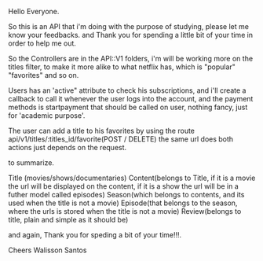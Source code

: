 Hello Everyone.

So this is an API that i'm doing with the purpose of studying, please let me know your feedbacks. and Thank you for spending a little bit of your time in order to help me out.


So the Controllers are in the API::V1 folders, i'm will be working more on the titles filter, to make it more alike to what netflix has, which is "popular" "favorites" and so on.

Users has an 'active" attribute to check his subscriptions, and i'll create a callback to call it whenever the user logs into the account, and the payment methods is startpayment that should be called on user, nothing fancy, just for 'academic purpose'.

The user can add a title to his favorites by using the route api/v1/titles/:titles_id/favorite(POST / DELETE) the same url does both actions just depends on the request.


to summarize.

Title (movies/shows/documentaries)
Content(belongs to Title, if it is a movie the url will be displayed on the content, if it is a show the url will be in a futher model called episodes)
Season(which belongs to contents, and its used when the title is not a movie)
Episode(that belongs to the season, where the urls is stored when the title is not a movie)
Review(belongs to title, plain and simple as it should be)


and again, Thank you for speding a bit of your time!!!.

Cheers Walisson Santos
